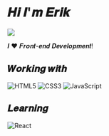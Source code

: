 # 𝑯𝒊 𝑰'𝒎 𝑬𝒓𝒊𝒌

[![](https://img.shields.io/badge/-@Erik_Oster-%231DA1F2?style=flat-square&logo=twitter&logoColor=ffffff)](https://twitter.com/Erik_Oster)

𝑰 ❤️ 𝑭𝒓𝒐𝒏𝒕-𝒆𝒏𝒅 𝑫𝒆𝒗𝒆𝒍𝒐𝒑𝒎𝒆𝒏𝒕!


## 𝑾𝒐𝒓𝒌𝒊𝒏𝒈 𝒘𝒊𝒕𝒉
![HTML5](https://img.shields.io/badge/-HTML5-%23E44D27?style=flat-square&logo=html5&logoColor=ffffff)
![CSS3](https://img.shields.io/badge/-CSS3-%231572B6?style=flat-square&logo=css3)
![JavaScript](https://img.shields.io/badge/-JavaScript-%23F7DF1C?style=flat-square&logo=javascript&logoColor=000000&labelColor=%23F7DF1C&color=%23FFCE5A)

## 𝑳𝒆𝒂𝒓𝒏𝒊𝒏𝒈
![React](https://img.shields.io/badge/-React-%23282C34?style=flat-square&logo=react)







<!--
**SaftiGlas/SaftiGlas** is a ✨ _special_ ✨ repository because its `README.md` (this file) appears on your GitHub profile.

Here are some ideas to get you started:

- 🔭 I’m currently working on ...
- 🌱 I’m currently learning ...
- 👯 I’m looking to collaborate on ...
- 🤔 I’m looking for help with ...
- 💬 Ask me about ...
- 📫 How to reach me: ...
- 😄 Pronouns: ...
- ⚡ Fun fact: ...
-->
